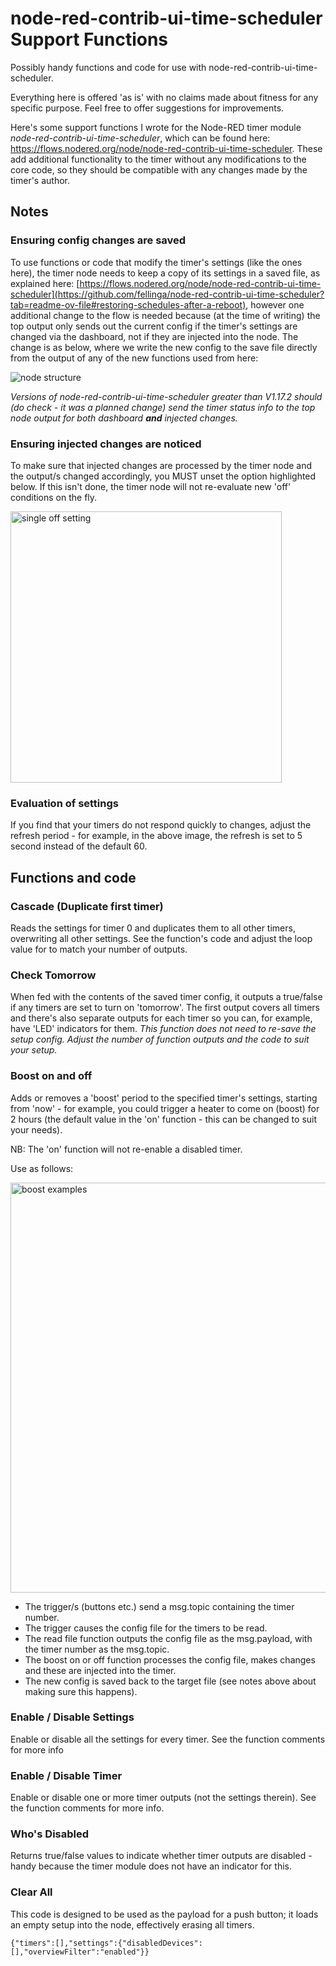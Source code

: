 # node-red-contrib-ui-time-scheduler Support Functions
Possibly handy functions and code for use with node-red-contrib-ui-time-scheduler.

Everything here is offered 'as is' with no claims made about fitness for any specific purpose. Feel free to offer suggestions for improvements.

Here's some support functions I wrote for the Node-RED timer module *node-red-contrib-ui-time-scheduler*, which can be found here: https://flows.nodered.org/node/node-red-contrib-ui-time-scheduler. These add additional functionality to the timer without any modifications to the core code, so they should be compatible with any changes made by the timer's author.

## Notes

### Ensuring config changes are saved
To use functions or code that modify the timer's settings (like the ones here), the timer node needs to keep a copy of its settings in a saved file, as explained here: [https://flows.nodered.org/node/node-red-contrib-ui-time-scheduler](https://github.com/fellinga/node-red-contrib-ui-time-scheduler?tab=readme-ov-file#restoring-schedules-after-a-reboot), however one additional change to the flow is needed because (at the time of writing) the top output only sends out the current config if the timer's settings are changed via the dashboard, not if they are injected into the node. The change is as below, where we write the new config to the save file directly from the output of any of the new functions used from here:

![node structure](https://github.com/linker3000/node-red-contrib-ui-time-scheduler-support-functions/assets/19429471/7a75c216-51e3-4c52-9ee6-ae4d8b641327)

*Versions of node-red-contrib-ui-time-scheduler greater than V1.17.2 should (do check - it was a planned change) send the timer status info to the top node output for both dashboard **and** injected changes.*

### Ensuring injected changes are noticed

To make sure that injected changes are processed by the timer node and the output/s changed accordingly, you MUST unset the option highlighted below. If this isn't done, the timer node will not re-evaluate new
'off' conditions on the fly.

<img width="434" alt="single off setting" src="https://github.com/linker3000/node-red-contrib-ui-time-scheduler-support-functions/assets/19429471/25e7721d-7e5d-4192-b4a3-63d01f370724">

### Evaluation of settings

If you find that your timers do not respond quickly to changes, adjust the refresh period - for example, in the above image, the refresh is set to 5 second instead of the default 60.

## Functions and code

### Cascade (Duplicate first timer)
Reads the settings for timer 0 and duplicates them to all other timers, overwriting all other settings. See the function's code and adjust the loop value for 
to match your number of outputs.

### Check Tomorrow

When fed with the contents of the saved timer config, it outputs a true/false if any timers are set to turn on 'tomorrow'. The first output covers all timers and there's also separate outputs for each timer so you can, for example, have 'LED' indicators for them. *This function does not need to re-save the setup config. Adjust the number of function outputs and the code to suit your setup.* 

### Boost on and off

Adds or removes a 'boost' period to the specified timer's settings, starting from 'now' - for example, you could trigger a heater to come on (boost) for 2 hours (the default value in the 'on' function - this can be changed to suit your needs).

NB: The 'on' function will not re-enable a disabled timer.

Use as follows:

<img width="656" alt="boost examples" src="https://github.com/linker3000/node-red-contrib-ui-time-scheduler-support-functions/assets/19429471/c5d8a139-443c-443f-82c0-d9cd9d47aed7">

* The trigger/s (buttons etc.) send a msg.topic containing the timer number.
* The trigger causes the config file for the timers to be read.
* The read file function outputs the config file as the msg.payload, with the timer number as the msg.topic.
* The boost on or off function processes the config file, makes changes and these are injected into the timer.
* The new config is saved back to the target file (see notes above about making sure this happens).

### Enable / Disable Settings

Enable or disable all the settings for every timer. See the function comments for more info

### Enable / Disable Timer

Enable or disable one or more timer outputs (not the settings therein). See the function comments for more info.

### Who's Disabled

Returns true/false values to indicate whether timer outputs are disabled - handy because the timer module does not have an indicator for this.

### Clear All

This code is designed to be used as the payload for a push button; it loads an empty setup into the node, effectively erasing all timers.

``{"timers":[],"settings":{"disabledDevices":[],"overviewFilter":"enabled"}}``
